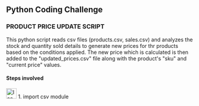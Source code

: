## Python Coding Challenge

### PRODUCT PRICE UPDATE SCRIPT

This python script reads csv files (products.csv, sales.csv) and analyzes the stock and quantity sold details to generate new prices for thr products based on the conditions applied.
The new price which is calculated is then added to the "updated_prices.csv" file along with the product's "sku" and "current price" values.

#### Steps involved

<img src="https://github.com/user-attachments/assets/f3e23249-1349-4525-afcf-82e4d380b14b" alt="Icon" width="28"/> 1. import csv module
